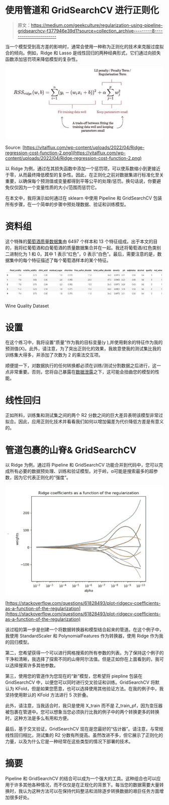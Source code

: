 # 使用管道和 GridSearchCV 进行正则化

> 原文：<https://medium.com/geekculture/regularization-using-pipeline-gridsearchcv-f377946e39d1?source=collection_archive---------8----------------------->

当一个模型受到高方差的影响时，通常会使用一种称为正则化的技术来克服过度拟合的倾向。例如，Ridge 和 Lasso 是线性回归的两种经典形式，它们通过向损失函数添加惩罚项来降低模型的复杂性。

![](img/dd181157ecf9872460a93dc6452f352c.png)

Source: [https://vitalflux.com/wp-content/uploads/2022/04/Ridge-regression-cost-function-2.png](https://vitalflux.com/wp-content/uploads/2022/04/Ridge-regression-cost-function-2.png)

以 Ridge 为例，通过在其损失函数中添加一个惩罚项，可以使系数缩小到更接近于零，从而最终降低模型的复杂性。因此，在正则化之前对数据集进行标准化至关重要，以确保每个预测值或变量都得到平等公平的处理/惩罚。换句话说，你要避免仅仅因为一个变量性质的大小/范围而惩罚它。

在本文中，我将演示如何通过在 sklearn 中使用 Pipeline 和 GridSearchCV 包装所有步骤，在一个简单的步骤中预处理数据、验证和训练模型。

# 资料组

这个特殊的[葡萄酒质量数据集](https://archive.ics.uci.edu/ml/datasets/wine+quality)由 6497 个样本和 13 个特征组成。出于本文的目的，我将红葡萄酒和白葡萄酒的质量数据集合并在一起。我还将葡萄酒/红色类别二进制化为 1 和 0，其中 1 表示“红色”，0 表示“白色”。最后，需要注意的是，数据集中的每个特征描述了每个葡萄酒样本的某个特征。

![](img/4857d0ffae3e8f30099fab2513869fc1.png)

Wine Quality Dataset

# 设置

在这个练习中，我将设置“质量”作为我的目标变量(y ),并使用剩余的特征作为我的预测值(X)。此外，请注意，为了突出正则化的效果，我故意使我的测试集比我的训练集大得多，并添加了次数为 2 的乘法交互项。

顺便提一下，对数据执行的任何转换都必须在训练/测试分割数据之后进行，这一点非常重要。否则，您将自己暴露在[数据泄露](https://stackoverflow.com/questions/49444262/normalize-data-before-or-after-split-of-training-and-testing-data)之下，这可能会扭曲您的模型的性能。

# 线性回归

正如所料，训练集和测试集之间的两个 R2 分数之间的巨大差异表明该模型非常过拟合。因此，应用正则化技术并看看我们如何以增加偏差为代价降低方差是有意义的。

# 管道包裹的山脊& GridSearchCV

以 Ridge 为例，通过将 Pipeline 和 GridSearchCV 功能合并到代码中，您可以完成所有必要的数据预处理、训练和验证模型。对于岭，α可能是搜索最多的超参数，因为它代表正则化的“强度”。

![](img/589df50b2b8441f34d0328da76fa1255.png)

[https://stackoverflow.com/questions/61828493/plot-ridgecv-coefficients-as-a-function-of-the-regularization](https://stackoverflow.com/questions/61828493/plot-ridgecv-coefficients-as-a-function-of-the-regularization)

该过程的第一步是创建一个将数据转换器和模型结合起来的管道。在这个例子中，我使用 StandardScaler 和 PolynomialFeatures 作为转换器，使用 Ridge 作为我的回归模型。

第二，您希望获得一个可以进行网格搜索的所有参数的列表。为了保持这个例子的干净和清晰，我选择了探索不同的山脊阿尔法值。但是正如你在上面看到的，我可以选择搜索许多其他参数。

第三，使用您的管道作为您现在的“新”模型，您希望将 piepline 包装在 GridSearchCV 中，以便您可以同时进行交叉验证和训练。GridSearchCV 将默认为 KFold，但是如果您愿意，也可以选择使用其他验证方法。在我的例子中，我坚持使用默认的 KFold 方法进行 5 次折叠。

此外，请注意，当我适合时，我只是使用 X_train 而不是 Z_train_pf，因为变压器被包裹在管道中。您可以想象当您必须执行比我的例子中的两个转换更多的转换时，这种方法是多么有用和方便。

最后，基于交叉验证，GridSearchCV 现在是您最好的“估计器”。请注意，与常规线性回归相比，测试集的 R2 分数有所提高。虽然改进不多，但它展示了正则化的力量，以及为什么它是一种经常在这些类型的情况下部署的技术。

# 摘要

Pipeline 和 GridSearchCV 的结合可以成为一个强大的工具。这种组合也可以应用于许多其他各种情况，而不仅仅是在正规化的背景下。每当您的数据需要大量转换时，我认为这种方法可以在保持代码整洁和消除逐步转换数据的艰巨任务方面增加很多好处。